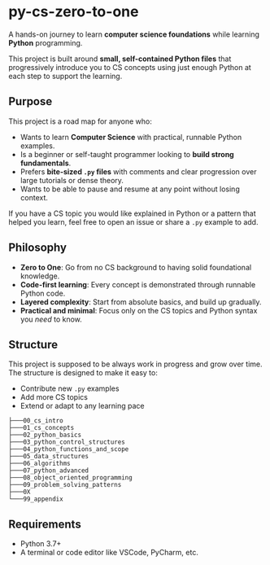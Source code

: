 # py-cs-zero-to-one

A hands-on journey to learn **computer science foundations** while learning **Python** programming.

This project is built around **small, self-contained Python files** that progressively introduce you to CS concepts using just enough Python at each step to support the learning.

## Purpose

This project is a road map for anyone who:

- Wants to learn **Computer Science** with practical, runnable Python examples.
- Is a beginner or self-taught programmer looking to **build strong fundamentals**.
- Prefers **bite-sized `.py` files** with comments and clear progression over large tutorials or dense theory.
- Wants to be able to pause and resume at any point without losing context.

If you have a CS topic you would like explained in Python or a pattern that helped you learn, feel free to open an issue or share a `.py` example to add.

## Philosophy

- **Zero to One**: Go from no CS background to having solid foundational knowledge.
- **Code-first learning**: Every concept is demonstrated through runnable Python code.
- **Layered complexity**: Start from absolute basics, and build up gradually.
- **Practical and minimal**: Focus only on the CS topics and Python syntax you *need* to know.

## Structure

This project is supposed to be always work in progress and grow over time. The structure is designed to make it easy to:
- Contribute new `.py` examples
- Add more CS topics
- Extend or adapt to any learning pace

```
├───00_cs_intro
├───01_cs_concepts
├───02_python_basics
├───03_python_control_structures
├───04_python_functions_and_scope
├───05_data_structures
├───06_algorithms
├───07_python_advanced
├───08_object_oriented_programming
├───09_problem_solving_patterns
├───0X
└───99_appendix
```

## Requirements

- Python 3.7+
- A terminal or code editor like VSCode, PyCharm, etc.

